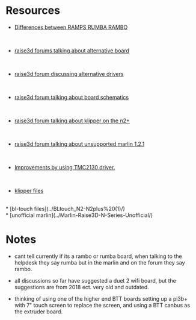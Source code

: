 # Resources


* [Differences between RAMPS RUMBA RAMBO](https://hackaday.com/2013/09/06/3d-printering-electronics-boards/)

<br>

* [raise3d forums talking about alternative board](https://forum.raise3d.com/viewtopic.php?t=8612)

<br>

* [raise3d forum discussing alternative drivers](https://forum.raise3d.com/viewtopic.php?t=634)

<br>


* [raise3d forum talking about board schematics](https://forum.raise3d.com/viewtopic.php?t=1203)

<br>

* [raise3d forum talking about klipper on the n2+ ](https://forum.raise3d.com/viewtopic.php?t=17163)

<br>

* [raise3d forum talking about unsupported marlin 1.2.1](https://forum.raise3d.com/viewtopic.php?t=2260)

<br>

* [Improvements by using TMC2130 driver.](https://forum.raise3d.com/viewtopic.php?t=6013)

<br>

* [klipper files](../printer-configs/)
<br>
* [bl-touch files](../BLtouch_N2-N2plus%20(1)/)
<br>
* [unofficial marlin](../Marlin-Raise3D-N-Series-Unofficial/)


# Notes


* cant tell currently if its a rambo or rumba board, when talking to the helpdesk they say rumba but in the marlin and on the forum they say rambo.

* all discussions so far have suggested a duet 2 wifi board, but the suggestions are from 2018 ect.
very old and outdated.

* thinking of using one of the higher end BTT boards setting up a pi3b+ with 7" touch screen to replace the screen, and using a BTT canbus as the extruder board.
